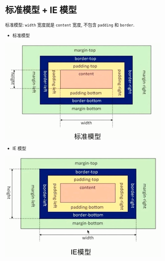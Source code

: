 # 标准模型 + IE 模型

标准模型: `width` 宽度就是 `content` 宽度, 不包含 `padding` 和 `border`.

- 标准模型

![](./media/css-box.png)

- IE 模型

![](./media/css-box-ie.png)